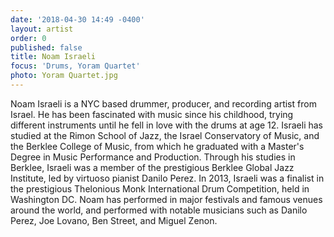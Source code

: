 ```yaml
---
date: '2018-04-30 14:49 -0400'
layout: artist
order: 0
published: false
title: Noam Israeli
focus: 'Drums, Yoram Quartet'
photo: Yoram Quartet.jpg
---
```

Noam Israeli is a NYC based drummer, producer, and recording artist from Israel. He has been fascinated with music since his childhood, trying different instruments until he fell in love with the drums at age 12. Israeli has studied at the Rimon School of Jazz, the Israel Conservatory of Music, and the Berklee College of Music, from which he graduated with a Master's Degree in Music Performance and Production. Through his studies in Berklee, Israeli was a member of the prestigious Berklee Global Jazz Institute, led by virtuoso pianist Danilo Perez. In 2013, Israeli was a finalist in the prestigious Thelonious Monk International Drum Competition, held in Washington DC. Noam has performed in major festivals and famous venues around the world, and performed with notable musicians such as Danilo Perez, Joe Lovano, Ben Street, and Miguel Zenon.
